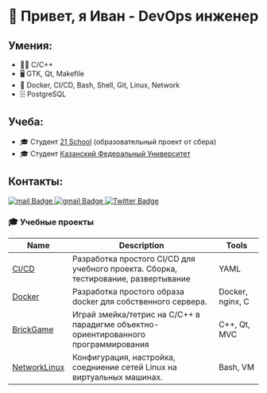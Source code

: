 # 👋 Привет, я Иван - DevOps инженер

## Умения:
  - 👨‍💻 C/C++
  - 🖥️ GTK, Qt, Makefile
  - 🤖 Docker, CI/CD, Bash, Shell, Git, Linux, Network
  - 🗄 PostgreSQL

## Учеба: 
  - 🎓 Студент [21 School](https://21-school.ru) (образовательный проект от сбера) 
  - 🎓 Студент [Казанский Федеральный Университет](https://kpfu.ru/)

## Контакты:
<div id="badges">
  <a href="mailto:van7894562@mail.ru">
    <img src="https://img.shields.io/badge/mail-blue?style=for-the-badge&logo=mail.ru&logoColor=white" alt="mail Badge"/>
  </a>
  <a href="mailto:van7894562@gmail.com">
    <img src="https://img.shields.io/badge/Gmail-red?style=for-the-badge&logo=gmail&logoColor=white" alt="gmail Badge"/>
  </a>
  <a href="https://t.me/van7894562">
    <img src="https://img.shields.io/badge/Telegram-blue?style=for-the-badge&logo=telegram&logoColor=white" alt="Twitter Badge"/>
  </a>
</div>


### 🎓 Учебные проекты
| Name | Description | Tools |
| --- | --- | --- |
| [CI/CD](https://github.com/Karleenr/Simple_CI-CD) | Разработка простого CI/CD для учебного проекта. Сборка, тестирование, развертывание | YAML |
| [Docker](https://github.com/Karleenr/Simple_Docker) | Разработка простого образа docker для собственного сервера. | Docker, nginx, C|
| [BrickGame](https://github.com/Karleenr/BrickGame) | Играй змейка/тетрис на С/С++ в парадигме объектно-ориентированного программирования | C++, Qt, MVC |
| [NetworkLinux](https://github.com/Karleenr/Linux_Network) | Конфигурация, настройка, соедниение сетей Linux на виртуальных машинах. | Bash, VM |




